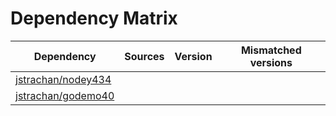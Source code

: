 # Dependency Matrix

Dependency | Sources | Version | Mismatched versions
---------- | ------- | ------- | -------------------
[jstrachan/nodey434](https://github.com/jstrachan/nodey434.git) |  | []() | 
[jstrachan/godemo40](https://github.com/jstrachan/godemo40.git) |  | []() | 
